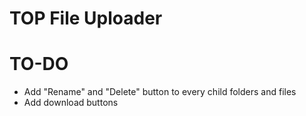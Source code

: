 # TOP File Uploader

# TO-DO

- Add "Rename" and "Delete" button to every child folders and files
- Add download buttons
